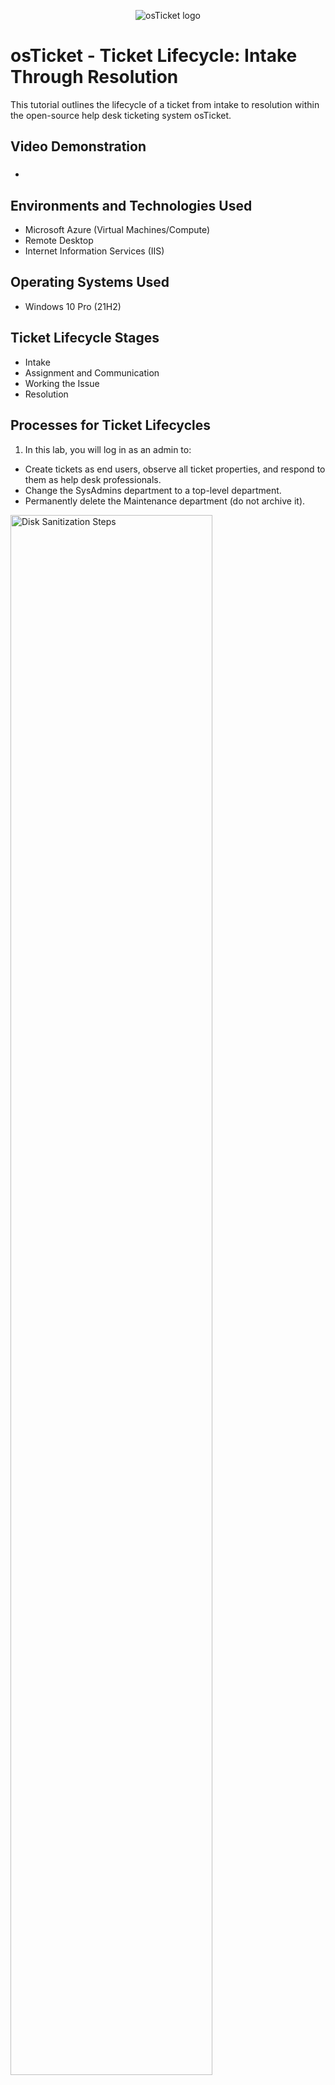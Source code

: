 <p align="center">
<img src="https://i.imgur.com/Clzj7Xs.png" alt="osTicket logo"/>
</p>

<h1>osTicket - Ticket Lifecycle: Intake Through Resolution</h1>
This tutorial outlines the lifecycle of a ticket from intake to resolution within the open-source help desk ticketing system osTicket.<br />


<h2>Video Demonstration</h2>

- ###

<h2>Environments and Technologies Used</h2>

- Microsoft Azure (Virtual Machines/Compute)
- Remote Desktop
- Internet Information Services (IIS)

<h2>Operating Systems Used </h2>

- Windows 10 Pro </b> (21H2)

<h2>Ticket Lifecycle Stages</h2>

- Intake
- Assignment and Communication
- Working the Issue
- Resolution

<h2>Processes for Ticket Lifecycles</h2>


1) In this lab, you will log in as an admin to:

- Create tickets as end users, observe all ticket properties, and respond to them as help desk professionals.
- Change the SysAdmins department to a top-level department.
- Permanently delete the Maintenance department (do not archive it).

<p>
<img src="https://imgur.com/TTTFnAf.png" height="80%" width="80%" alt="Disk Sanitization Steps"/>
</p>
<p>
  <p>
<img src="https://imgur.com/LwZoxmT.png" height="80%" width="80%" alt="Disk Sanitization Steps"/>
</p>
<p>
2) As an end-user, create a ticket stating:
"The entire mobile and online banking system is down."
</p>
<br />

<p>
<img src="https://imgur.com/yftzorj.png" height="80%" width="80%" alt="Disk Sanitization Steps"/>
</p>
<p>
3) As a Help Desk Agent (John), review the ticket's properties, including:

- Priority
- Department
- SLA (Service Level Agreement)
- Assigned To
</p>
<br />
- Make sure John has access to the ticket that Karen "which is the end user" has created.
<p>
<img src="https://imgur.com/nijRhmy.png" height="80%" width="80%" alt="Disk Sanitization Steps"/>
</p>
<p>
- Change the SLA plan to "Sev-A" as seen in the image.
  <p>
<img src="https://imgur.com/liOhqpk.png" height="80%" width="80%" alt="Disk Sanitization Steps"/>
</p>
<p>
- Update the "Help Topic" to give a more exact definition that the end user aka "Karen" did not do.
 <p>
<img src="https://imgur.com/oHI9qb2.png" height="80%" width="80%" alt="Disk Sanitization Steps"/>
</p>
<p>
- Assign the ticket to the "Online Banking" Team.
  <p>
<img src="https://imgur.com/UkBHzjl.png" height="80%" width="80%" alt="Disk Sanitization Steps"/>
</p>
<p>
- Log in as Jane and confirm that she is part of the Online Banking team, enabling her to view and edit the ticket.
<p>
<img src="https://imgur.com/kbFDyfn.png" height="80%" width="80%" alt="Disk Sanitization Steps"/>
</p>
<p>
- Have Jane assign this ticket to herself
<p>
<img src="https://imgur.com/5xOnheV.png" height="80%" width="80%" alt="Disk Sanitization Steps"/>
</p>
<p>
- Jane is submitting the communication via "post reply" "INTITAL"
<p>
<img src="https://imgur.com/grj4yEl.png" height="80%" width="80%" alt="Disk Sanitization Steps"/>
</p>
<p>
- Jane has inputted the "RESULTS"
<p>
<img src="https://imgur.com/X1jN5hl.png" height="80%" width="80%" alt="Disk Sanitization Steps"/>
</p>
<p>
- You can see the full thread from the tickets
<p>
<img src="https://imgur.com/2dVqTVl.png" height="80%" width="80%" alt="Disk Sanitization Steps"/>
</p>
<p>
- I suggest updating the priority to "Emergency" from the beginning.
  <p>
<img src="https://imgur.com/Ujzn9QP.png" height="80%" width="80%" alt="Disk Sanitization Steps"/>
</p>
<p>
 - The ticket has been resolved
  <p>
<img src="https://imgur.com/xSTslQy.png" height="80%" width="80%" alt="Disk Sanitization Steps"/>
</p>
<p>
4) As an end-user, create the following ticket:
Subject: Accounting Department Needs Adobe Upgrade, Broken
<p>
<img src="https://imgur.com/tCPFk4C.png" height="80%" width="80%" alt="Disk Sanitization Steps"/>
</p>
<p>
<br />
5) As a Help Desk Agent (John), review the ticket's properties:

- Priority
- Department
- SLA
- Assigned To
- Update the ticket properties as follows:
- Priority: Sev-B (4 hours, 24/7)
- Department: Support
- Make sure John has access to the ticket that Ken "which is the end user" has created.
<p>
<img src="https://imgur.com/owpKIMq.png" height="80%" width="80%" alt="Disk Sanitization Steps"/>
</p>
<p>
- Change the SLA plan to "Sev-C as seen in the image.
  <p>
<img src="https://imgur.com/3XsrnUk.png" height="80%" width="80%" alt="Disk Sanitization Steps"/>
</p>
<p>
- John has decided to take the ticket
 <p>
<img src="https://imgur.com/sCofxyK.png" height="80%" width="80%" alt="Disk Sanitization Steps"/>
</p>
<p>
- John "post reply"
  <p>
<img src="https://imgur.com/sxg0vXE.png" height="80%" width="80%" alt="Disk Sanitization Steps"/>
</p>
<p>
- John "post reply' "Results"
<p>
<img src="https://imgur.com/IrTeR0b.png" height="80%" width="80%" alt="Disk Sanitization Steps"/>
</p>
<p>
- The ticket has been "RESOLVED"
<p>
<img src="https://imgur.com/BrmPUn8.png" height="80%" width="80%" alt="Disk Sanitization Steps"/>
</p>
<p>
6) As an end-user, create the following ticket:
Subject: CFO’s laptop will no longer turn on
<p>
<img src="https://imgur.com/T6mOrIa.png" height="80%" width="80%" alt="Disk Sanitization Steps"/>
</p>
<p>

7) As a Help Desk Agent (John):

- Observe the ticket's properties:
- Priority
- Department
- SLA
- Assigned To
- Update the ticket properties to:
- Priority: Sev-B (4 hours, 24/7)
  
- Make sure John has access to the ticket that Karen "which is the end user" has created.
<p>
<img src="https://imgur.com/5p1Ou4o.png" height="80%" width="80%" alt="Disk Sanitization Steps"/>
</p>
<p>
- Make sure you change the priority level from "Normal" to "Emergency".
  <p>
<img src="https://imgur.com/HwPJnQV.png" height="80%" width="80%" alt="Disk Sanitization Steps"/>
</p>
<p>
- John has decided to take the ticket
 <p>
<img src="https://imgur.com/sCofxyK.png" height="80%" width="80%" alt="Disk Sanitization Steps"/>
</p>
<p>
- Change the SLA level to "Sev-B"
  <p>
<img src="https://imgur.com/I0ZiHvo.png" height="80%" width="80%" alt="Disk Sanitization Steps"/>
</p>
<p>
- John "post reply"
<p>
<img src="https://imgur.com/W8bE4IB.png" height="80%" width="80%" alt="Disk Sanitization Steps"/>
</p>
<p>
- This ticket is "resolved" by "John".
<p>
<img src="https://imgur.com/HRQtRj4.png" height="80%" width="80%" alt="Disk Sanitization Steps"/>
</p>
<p>

  <h2>osTicket Lifecycle Lessons Learned</h2>
  
*The protocols for managing tickets can vary based on the work environment. There may be specific quotas for resolving a set number of tickets within a given timeframe, and certain tickets may need to be prioritized based on urgency. I have built osTicket from the ground up, which has given me a solid understanding of ticketing systems in an IT role.*

</p>
<br />
